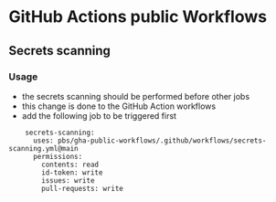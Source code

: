 # GitHub Actions public Workflows
## Secrets scanning
### Usage
- the secrets scanning should be performed before other jobs
- this change is done to the GitHub Action workflows
- add the following job to be triggered first
```
    secrets-scanning:
      uses: pbs/gha-public-workflows/.github/workflows/secrets-scanning.yml@main
      permissions:
        contents: read
        id-token: write
        issues: write
        pull-requests: write
```
